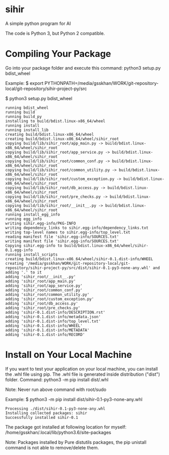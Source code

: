 sihir
=====

A simple python program for AI

The code is Python 3, but Python 2 compatible.

Compiling Your Package
======================

Go into your package folder and execute this command: python3 setup.py bdist_wheel

Example:
$ export PYTHONPATH=/media/gsskhan/WORK/git-repository-local/git-repository/sihir-project-py/src

$ python3 setup.py bdist_wheel

	running bdist_wheel
	running build
	running build_py
	installing to build/bdist.linux-x86_64/wheel
	running install
	running install_lib
	creating build/bdist.linux-x86_64/wheel
	creating build/bdist.linux-x86_64/wheel/sihir_root
	copying build/lib/sihir_root/app_main.py -> build/bdist.linux-x86_64/wheel/sihir_root
	copying build/lib/sihir_root/app_service.py -> build/bdist.linux-x86_64/wheel/sihir_root
	copying build/lib/sihir_root/common_conf.py -> build/bdist.linux-x86_64/wheel/sihir_root
	copying build/lib/sihir_root/common_utility.py -> build/bdist.linux-x86_64/wheel/sihir_root
	copying build/lib/sihir_root/custom_exception.py -> build/bdist.linux-x86_64/wheel/sihir_root
	copying build/lib/sihir_root/db_access.py -> build/bdist.linux-x86_64/wheel/sihir_root
	copying build/lib/sihir_root/pre_checks.py -> build/bdist.linux-x86_64/wheel/sihir_root
	copying build/lib/sihir_root/__init__.py -> build/bdist.linux-x86_64/wheel/sihir_root
	running install_egg_info
	running egg_info
	writing sihir.egg-info/PKG-INFO
	writing dependency_links to sihir.egg-info/dependency_links.txt
	writing top-level names to sihir.egg-info/top_level.txt
	reading manifest file 'sihir.egg-info/SOURCES.txt'
	writing manifest file 'sihir.egg-info/SOURCES.txt'
	Copying sihir.egg-info to build/bdist.linux-x86_64/wheel/sihir-0.1.egg-info
	running install_scripts
	creating build/bdist.linux-x86_64/wheel/sihir-0.1.dist-info/WHEEL
	creating '/media/gsskhan/WORK/git-repository-local/git-repository/sihir-project-py/src/dist/sihir-0.1-py3-none-any.whl' and adding '.' to it
	adding 'sihir_root/__init__.py'
	adding 'sihir_root/app_main.py'
	adding 'sihir_root/app_service.py'
	adding 'sihir_root/common_conf.py'
	adding 'sihir_root/common_utility.py'
	adding 'sihir_root/custom_exception.py'
	adding 'sihir_root/db_access.py'
	adding 'sihir_root/pre_checks.py'
	adding 'sihir-0.1.dist-info/DESCRIPTION.rst'
	adding 'sihir-0.1.dist-info/metadata.json'
	adding 'sihir-0.1.dist-info/top_level.txt'
	adding 'sihir-0.1.dist-info/WHEEL'
	adding 'sihir-0.1.dist-info/METADATA'
	adding 'sihir-0.1.dist-info/RECORD'


Install on Your Local Machine
=============================

If you want to test your application on your local machine, you can install the .whl file using pip. The .whl file is generated inside distribution ("dist") folder. Command: python3 -m pip install dist/<The generated wheel file>.whl

Note: Never run above command with root/sudo

Example:
$ python3 -m pip install dist/sihir-0.1-py3-none-any.whl 

	Processing ./dist/sihir-0.1-py3-none-any.whl
	Installing collected packages: sihir
	Successfully installed sihir-0.1

The package got installed at following location for myself: /home/gsskhan/.local/lib/python3.6/site-packages

Note: Packages installed by Pure distutils packages, the pip unistall command is not able to remove/delete them.
